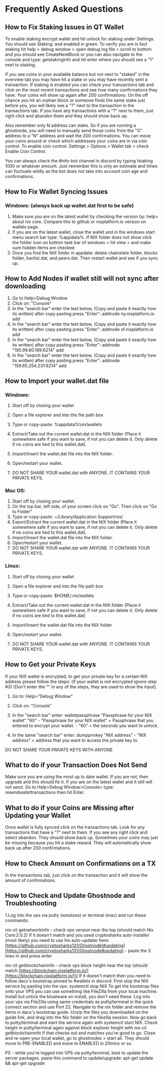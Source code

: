 # Frequently Asked Questions

## How to Fix Staking Issues in QT Wallet

To enable staking encrypt wallet and hit unlock for staking under Settings. You should see Staking: and enabled in green. To verify you are in fact staking hit help &gt; debug window &gt; open debug log file &gt; scroll to bottom and you should see CreateNewBlock or you can also navigate to the console and type: getstakinginfo and hit enter where you should see a "1" next to staking.

 If you see coins in your available balance but not next to "staked" in the overview tab you may have hit a stake or you may have recently sent a transaction. If staking is enabled you can check your transactions tab and click on the most recent transactions and see how many confirmations they have. Your coins will show up again after 200 confirmations. On the off chance you hit an orphan block or someone finds the same stake just before you, you will likely see a "?" next to the transaction in the transactions tab. If you have any transactions with a "?" next to them, just right click and abandon them and they should show back up.

 Also remember only N address can stake. So if you are running a ghostnode, you will need to manually send those coins from the "G" address to a "N" address and wait the 200 confirmations. You can move your coins around or check which addresses your coins are in via coin control. To enable coin control. Settings &gt; Options &gt; Wallet tab &gt; check Enable Coin Control.

 You can always check the \#info-bot channel in discord by typing !staking 1000 or whatever amount. Just remember this is only an estimate and times can fluctuate wildly as the bot does not take into account coin age and confirmations. 

## How to Fix Wallet Syncing Issues

### Windows: \(always back up wallet.dat first to be safe\)

1. Make sure you are on the latest wallet by checking the version by: help&gt; about nix core. Compare this to github or nixplatform.io version on wallets page.
2. If you are on the latest wallet, close the wallet and in the windows start menu search bar type: %appdata%. If NIX folder does not show click the folder icon on bottom task bar of windows &gt; hit view &gt; and make sure hidden items are checked 
3. Once you find the NIX folder in appdata: delete chainstate folder, blocks folder, banlist.dat, and peers.dat. Then restart wallet and see if you sync up. 

## How to Add Nodes if wallet still will not sync after downloading

1. Go to Help&gt;Debug Window
2. Click on: "Console"
3. In the "search bar" enter the text below, \(Copy and paste it exactly how its written\) after copy pasting press "Enter": addnode ny.nixplatform.io add
4. In the "search bar" enter the text below, \(Copy and paste it exactly how its written\) after copy pasting press "Enter": addnode sf.nixplatform.io add
5. In the "search bar" enter the text below, \(Copy and paste it exactly how its written\) after copy pasting press "Enter": addnode "195.99.60.169:6214" add 
6. In the "search bar" enter the text below, \(Copy and paste it exactly how its written\) after copy pasting press "Enter": addnode "159.65.254.231:6214" add

## How to Import your wallet.dat file

### Windows:

1. Start off by closing your wallet 

2. Open a file explorer and into the file path box

3. Type or copy-paste: %appdata%\nix\wallets 

4. Extract/Take out the current wallet.dat in the NIX folder \(Place it somewhere safe if you want to save, if not you can delete it. Only delete if no coins are tied to this wallet.dat\). 

5. Import/Insert the wallet.dat file into the NIX folder. 

6. Open/restart your wallet.

7. DO NOT SHARE YOUR wallet.dat with ANYONE. IT CONTAINS YOUR PRIVATE KEYS.



### Mac OS:

1. Start off by closing your wallet. 
2. On the top bar, left side, of your screen click on "Go". Then click on "Go to Folder" 
3. Type or copy-paste: ~/Library/Application Support/nix/ 
4. Export/Extract the current wallet.dat in the NIX folder \(Place it somewhere safe if you want to save, if not you can delete it. Only delete if no coins are tied to this wallet.dat\). 
5. Import/Insert the wallet.dat file into the NIX folder. 
6. Open/restart your wallet.
7. DO NOT SHARE YOUR wallet.dat with ANYONE. IT CONTAINS YOUR PRIVATE KEYS.



### Linux:

1. Start off by closing your wallet

2. Open a file explorer and into the file path box

3. Type or copy-paste: $HOME/.nix/wallets 

4. Extract/Take out the current wallet.dat in the NIX folder \(Place it somewhere safe if you want to save, if not you can delete it. Only delete if no coins are tied to this wallet.dat\)

5. Import/Insert the wallet.dat file into the NIX folder

6. Open/restart your wallet.

7. DO NOT SHARE YOUR wallet.dat with ANYONE. IT CONTAINS YOUR PRIVATE KEYS.

## How to Get your Private Keys

If your NIX wallet is encrypted, to get your private key for a certain NIX address please follow the steps: \(if your wallet is not encrypted ignore step \#3\) \(Don't enter the "" in any of the steps, they are used to show the input\).

1. Go to: Help&gt;"Debug Window"

2. Click on: "Console"

3. In the "search bar" enter: walletpassphrase "Passphrase for your NIX wallet" "60" - "Passphrase for your NIX wallet" = Passphrase that you entered to encrypt your wallet. - "60" = the seconds you want to unlock.

 4. In the same "search bar" enter: dumpprivkey "NIX address" - "NIX address" = address that you want to access the private key to.

 DO NOT SHARE YOUR PRIVATE KEYS WITH ANYONE

## What to do if your Transaction Does Not Send

Make sure you are using the most up to date wallet. If you are not, then upgrade and this should fix it. If you are on the latest wallet and it still will not send. Go to Help&gt;Debug Window&gt;Console&gt; type: resendwallettransactions then hit Enter.

## What to do if your Coins are Missing after Updating your Wallet

Once wallet is fully synced click on the transactions tab. Look for any transactions that have a "?" next to them. If you see any right click and select abandon. They should show back up. Sometimes your coins may just be missing because you hit a stake reward. They will automatically show back up after 200 confirmations. 

## How to Check Amount on Confirmations on a TX

In the transactions tab, just click on the transaction and it will show the amount of confirmations.

## How to Check and Update Ghostnode and Troubleshooting

1.Log into the vps via putty \(windows\) or terminal \(mac\) and run these commands:

 nix-cli getnetworkinfo - check vps version near the top \(should match Nix Core:2.0.2\) If it doesn't match and you used cryptosharks auto-installer \(most likely\) you need to use his auto-updater here: [https://github.com/cryptosharks131/Ghostnode\#updating](https://github.com/cryptosharks131/Ghostnode#updating) - paste the 3 lines in and press enter 

nix-cli getblockchaininfo - check vps block height near the top \(should match [https://blockchain.nixplatform.io/](https://blockchain.nixplatform.io/)\) If it doesn't match then you need to follow dacx's bootstrap pinned to \#wallets in discord. First stop the NIX service by pasting into the vps: systemctl stop NIX To get the bootstrap files onto your VPS you can use something like FileZilla from your local machine. Install but untick the bloatware on install, you don't need these. Log into your vps via FileZilla using same credentials as putty/terminal in the quick connect section and use Port 22. Navigate to the nix folder and remove the items in dacx's bootstrap guide. Unzip the files you downloaded on the guide link, and drag into the Nix folder on the filezilla session. Now go back to putty/terminal and start the service again with systemctl start NIX. Check height in putty/terminal again against block explorer height with nix-cli getblockchaininfo If that checks out and matches you're good to go. Close and re-open your local wallet, go to ghostnodes &gt; start all. They should move to PRE-ENABLED and move to ENABLED in 20mins or so. 

PS - while you're logged into VPS via putty/terminal, best to update the server packages. paste this command to update/upgrade: apt-get update && apt-get upgrade



